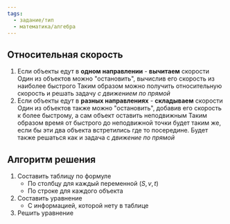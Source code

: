 ```yaml
---
tags:
  - задание/тип
  - математика/алгебра
---
```

## Относительная скорость

1. Если объекты едут в **одном направлении** - **вычитаем** скорости
	Один из объектов можно "остановить", вычислив его скорость из наиболее быстрого
	Таким образом можно получить относительную скорость и решать задачу *с движением по прямой*
2. Если объекты едут в **разных направлениях** - **складываем** скорости
	Один из объектов также можно "остановить", добавив его скорость к более быстрому, а сам объект оставить неподвижным
	Таким образом время от быстрого до неподвижной точки будет таким же, если бы эти два объекта встретились где то посередине. Будет также решаться как и задача с *движение по прямой*

## Алгоритм решения

1. Составить таблицу по формуле
	- По столбцу для каждый переменной ($S, v, t$)
	- По строке для каждого объекта
3. Составить уравнение
	- С информацией, которой нету в таблице
4. Решить уравнение